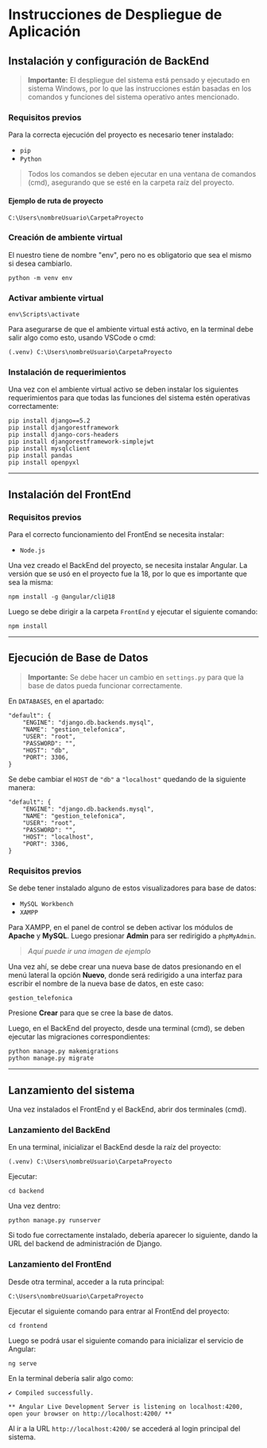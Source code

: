 # Instrucciones de Despliegue de Aplicación

## Instalación y configuración de BackEnd

> **Importante:** El despliegue del sistema está pensado y ejecutado en sistema Windows, por lo que las instrucciones están basadas en los comandos y funciones del sistema operativo antes mencionado.

### Requisitos previos
Para la correcta ejecución del proyecto es necesario tener instalado:

- `pip`
- `Python`

> Todos los comandos se deben ejecutar en una ventana de comandos (cmd), asegurando que se esté en la carpeta raíz del proyecto.

#### Ejemplo de ruta de proyecto
```
C:\Users\nombreUsuario\CarpetaProyecto
```

### Creación de ambiente virtual

El nuestro tiene de nombre "env", pero no es obligatorio que sea el mismo si desea cambiarlo.

```
python -m venv env
```

### Activar ambiente virtual

```
env\Scripts\activate
```

Para asegurarse de que el ambiente virtual está activo, en la terminal debe salir algo como esto, usando VSCode o cmd:

```
(.venv) C:\Users\nombreUsuario\CarpetaProyecto
```

### Instalación de requerimientos

Una vez con el ambiente virtual activo se deben instalar los siguientes requerimientos para que todas las funciones del sistema estén operativas correctamente:

```
pip install django==5.2
pip install djangorestframework
pip install django-cors-headers
pip install djangorestframework-simplejwt
pip install mysqlclient
pip install pandas
pip install openpyxl
```

---

## Instalación del FrontEnd

### Requisitos previos

Para el correcto funcionamiento del FrontEnd se necesita instalar:

- `Node.js`

Una vez creado el BackEnd del proyecto, se necesita instalar Angular. La versión que se usó en el proyecto fue la 18, por lo que es importante que sea la misma:

```
npm install -g @angular/cli@18
```

Luego se debe dirigir a la carpeta `FrontEnd` y ejecutar el siguiente comando:

```
npm install
```

---

## Ejecución de Base de Datos

> **Importante:** Se debe hacer un cambio en `settings.py` para que la base de datos pueda funcionar correctamente.

En `DATABASES`, en el apartado:

```
"default": {
    "ENGINE": "django.db.backends.mysql",
    "NAME": "gestion_telefonica",
    "USER": "root",
    "PASSWORD": "",
    "HOST": "db",
    "PORT": 3306,
}
```

Se debe cambiar el `HOST` de `"db"` a `"localhost"` quedando de la siguiente manera:

```
"default": {
    "ENGINE": "django.db.backends.mysql",
    "NAME": "gestion_telefonica",
    "USER": "root",
    "PASSWORD": "",
    "HOST": "localhost",
    "PORT": 3306,
}
```

### Requisitos previos

Se debe tener instalado alguno de estos visualizadores para base de datos:

- `MySQL Workbench`
- `XAMPP`

Para XAMPP, en el panel de control se deben activar los módulos de **Apache** y **MySQL**. Luego presionar **Admin** para ser redirigido a `phpMyAdmin`.

> _Aquí puede ir una imagen de ejemplo_

Una vez ahí, se debe crear una nueva base de datos presionando en el menú lateral la opción **Nuevo**, donde será redirigido a una interfaz para escribir el nombre de la nueva base de datos, en este caso:

```
gestion_telefonica
```

Presione **Crear** para que se cree la base de datos.

Luego, en el BackEnd del proyecto, desde una terminal (cmd), se deben ejecutar las migraciones correspondientes:

```
python manage.py makemigrations
python manage.py migrate
```

---

## Lanzamiento del sistema

Una vez instalados el FrontEnd y el BackEnd, abrir dos terminales (cmd).

### Lanzamiento del BackEnd

En una terminal, inicializar el BackEnd desde la raíz del proyecto:

```
(.venv) C:\Users\nombreUsuario\CarpetaProyecto
```

Ejecutar:

```
cd backend
```

Una vez dentro:

```
python manage.py runserver
```

Si todo fue correctamente instalado, debería aparecer lo siguiente, dando la URL del backend de administración de Django.

### Lanzamiento del FrontEnd

Desde otra terminal, acceder a la ruta principal:

```
C:\Users\nombreUsuario\CarpetaProyecto
```

Ejecutar el siguiente comando para entrar al FrontEnd del proyecto:

```
cd frontend
```

Luego se podrá usar el siguiente comando para inicializar el servicio de Angular:

```
ng serve
```

En la terminal debería salir algo como:

```
✔ Compiled successfully.

** Angular Live Development Server is listening on localhost:4200, open your browser on http://localhost:4200/ **
```

Al ir a la URL `http://localhost:4200/` se accederá al login principal del sistema.

